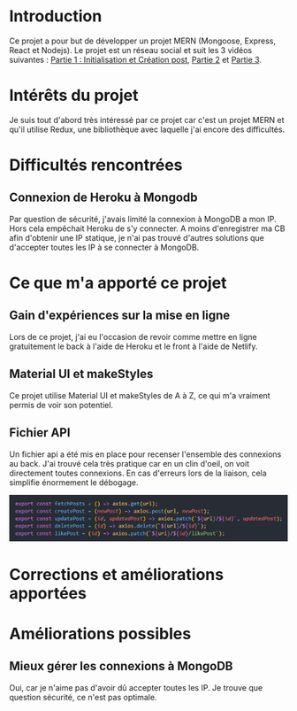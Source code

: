 # Introduction

Ce projet a pour but de développer un projet MERN (Mongoose, Express, React et Nodejs). Le projet est un réseau social et suit les 3 vidéos suivantes : [Partie 1 : Initialisation et Création post](https://www.youtube.com/watch?v=ngc9gnGgUdA), [Partie 2](https://www.youtube.com/watch?v=aibtHnbeuio) et [Partie 3](https://www.youtube.com/watch?v=46NRrn4xi5Y). 

# Intérêts du projet

Je suis tout d'abord très intéressé par ce projet car c'est un projet MERN et qu'il utilise Redux, une bibliothèque avec laquelle j'ai encore des difficultés. 

# Difficultés rencontrées

## Connexion de Heroku à Mongodb

Par question de sécurité, j'avais limité la connexion à MongoDB a mon IP. Hors cela empêchait Heroku de s'y connecter. A moins d'enregistrer ma CB afin d'obtenir une IP statique, je n'ai pas trouvé d'autres solutions que d'accepter toutes les IP à se connecter à MongoDB.

# Ce que m'a apporté ce projet

## Gain d'expériences sur la mise en ligne

Lors de ce projet, j'ai eu l'occasion de revoir comme mettre en ligne gratuitement le back à l'aide de Heroku et le front à l'aide de Netlify. 

## Material UI et makeStyles

Ce projet utilise Material UI et makeStyles de A à Z, ce qui m'a vraiment permis de voir son potentiel.

## Fichier API

Un fichier api a été mis en place pour recenser l'ensemble des connexions au back. J'ai trouvé cela très pratique car en un clin d'oeil, on voit directement toutes connexions. En cas d'erreurs lors de la liaison, cela simplifie énormement le débogage.

![api](/screenshots/api.png)

# Corrections et améliorations apportées



# Améliorations possibles

## Mieux gérer les connexions à MongoDB

Oui, car je n'aime pas d'avoir dû accepter toutes les IP. Je trouve que question sécurité, ce n'est pas optimale. 